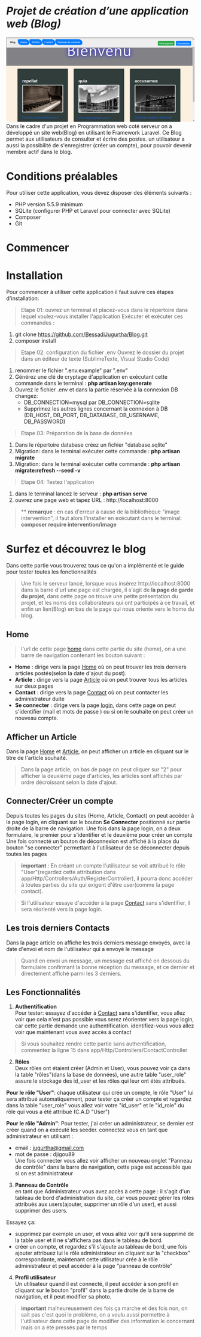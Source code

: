  # ***Projet de création d’une application web (Blog)***
![page_garde](public/img2/page_garde.png)
Dans le cadre d'un projet en Programmation web coté serveur on a développé un site web(Blog) en utilisant le Framework Laravel.
Ce Blog permet aux utilisateurs de consulter et écrire des postes. un utilisateur a aussi la possibilité de s'enregistrer (créer un compte), pour pouvoir devenir membre actif dans le blog.

# Conditions préalables 
Pour utiliser cette application, vous devez disposer des éléments suivants : 
* PHP version 5.5.9 minimum 
* SQLite (configurer PHP et Laravel pour connecter avec SQLite)
* Composer
* Git 

# __Commencer__ 

# __Installation__
Pour commencer à utiliser cette application il faut suivre ces étapes d'installation:
 > Etape 01: ouvrez un terminal et placez-vous dans le répertoire dans lequel voulez-vous installer l'application Exécuter et exécuter ces commandes : 
  1. git clone https://github.com/BessadiJugurtha/Blog.git
  2. composer install 
 > Etape 02: configuration du fichier .env
 Ouvrez le dossier du projet dans un éditeur de texte (SublimeTexte, Visual Studio Code)
  1. renommer le fichier ".env.example" par ".env" 
  2. Générez une clé de cryptage d'application en exécutant cette commande dans le terminal : **php artisan key:generate**
  3. Ouvrez le fichier .env et dans la partie réservée à la connexion DB changez: 
        - DB_CONNECTION=mysql par DB_CONNECTION=sqlite
        - Supprimez les autres lignes concernant la connexion à DB (DB_HOST, DB_PORT, DB_DATABASE, DB_USERNAME, DB_PASSWORD)
 > Etape 03: Préparation de la base de données
  1. Dans le répertoire database créez un fichier "database.sqlite"
  2. Migration: dans le terminal exécuter cette commande : **php artisan migrate**
  3. Migration: dans le terminal exécuter cette commande : **php artisan migrate:refresh --seed -v** 
 > Etape 04: Testez l'application 
  1. dans le terminal lancez le serveur : **php artisan serve**
  2. ouvrez une page web et tapez URL : http://localhost:8000
 >** **remarque** : en cas d'erreur à cause de la bibliothèque "image intervention", il faut alors l'installer en exécutant dans le terminal: **composer require intervention/image** 

 # __Surfez et découvrez le blog__
 
 Dans cette partie vous trouverez tous ce qu'on a implémenté et le guide pour tester toutes les fonctionnalités

 > Une fois le serveur lancé, lorsque vous insérez http://localhost:8000 dans la barre d'url une page est chargée, il s'agit de **la page de garde du projet**, dans cette page on trouve une petite présentation du  projet, et les noms des collaborateurs qui ont participés à ce travail, et enfin un lien(Blog) en bas de la page qui nous oriente vers le home du blog.

 ## Home 
 > l'url de cette page [home](http://localhost:8000/home)
 dans cette partie du site (home), on a une barre de navigation contenant les bouton suivant : 
 * **Home** : dirige vers la page [Home](http://localhost:8000/home) où on peut trouver les trois derniers articles postés(selon la date d'ajout du post).
 * **Article** : dirige vers la page [Article](http://localhost:8000/article) où on peut trouver tous les articles sur deux pages  
 * **Contact** : dirige vers la page [Contact](http://localhost:8000/contact) où on peut contacter les administrateur duite
 * **Se connecter** : dirige vers la page [login](http://localhost:8000/login), dans cette page on peut s'identifier (mail et mots de passe ) ou si on le souhaite on peut créer un nouveau compte.

 ## Afficher un Article
 Dans la page [Home](http://localhost:8000/home) et [Article](http://localhost:8000/article), on peut afficher un article en cliquant sur le titre de l'article souhaité.

 > Dans la page article, on bas de page on peut cliquer sur "2" pour afficher la deuxième page d'articles, les articles sont affichés par ordre décroissant selon la date d'ajout.

 ## Connecter/Créer un compte
Depuis toutes les pages du sites (Home, Article, Contact) on peut accéder à la page login, en cliquant sur le bouton **Se Connecter** positionné sur partie droite de la barre de navigation.
Une fois dans la page login, on a deux formulaire, le premier pour s'identifier et le deuxième pour créer un compte 
Une fois connecté un bouton de déconnexion est affiché à la place du bouton "se connecter" permettant à l'utilisateur de se déconnecter depuis toutes les pages 

> **important** : En créant un compte l'utilisateur se voit attribué le rôle "User"(regardez cette attribution dans app/Http/Controllers/Auth/RegisterController), il pourra donc accéder à toutes parties du site qui exigent d'être user(comme la page contact). 

> Si l'utilisateur essaye d'accéder à la page [Contact](http://localhost:8000/contact) sans s'identifier, il sera réorienté vers la page login.

 ## Les trois derniers Contacts
 
 Dans la page article on affiche les trois derniers message envoyés, avec la date d'envoi et nom de l'utilisateur qui a envoyé le message

 >Quand en envoi un message, un message est affiché en dessous du formulaire confirmant la bonne réception du message, et ce dernier et directement affiché parmi les 3 derniers.

 ## Les Fonctionnalités 
 1. **Authentification**     
 Pour tester: essayez d'accéder à [Contact](http://localhost:8000/contact) sans s'identifier, vous allez voir que cela n'est pas possible vous serez réorienter vers la page login, car cette partie demande une authentification. identifiez-vous vous allez voir que maintenant vous avez accès à contact

 > Si vous souhaitez rendre cette partie sans authentification, commentez la ligne 15 dans app/Http/Controllers/ContactController 

 2. **Rôles**    
Deux rôles ont étaient créer (Admin et User), vous pouvez voir ça dans la table "rôles"(dans la base de données), une autre table "user_role" assure le stockage des id_user et les rôles qui leur ont étés attribués.

**Pour le rôle "User"**: chaque utilisateur qui crée un compte, le rôle "User" lui sera attribué automatiquement, pour tester ça créer un compte et regardez dans la table "user_role" vous allez voir votre "id_user" et le "id_role" du rôle qui vous a été attribué (C.A.D "User")

**Pour le rôle "Admin"**: Pour tester, j'ai créer un administrateur, se dernier est créer quand on a exécuté les seeder.
connectez vous en tant que administrateur en utilisant : 
 - email : jugurtha@gmail.com      
 - mot de passe : djigou89     
Une fois connecter vous allez voir afficher un nouveau onglet "Panneau de contrôle" dans la barre de navigation, cette page est accessible que si on est administrateur

 3. **Panneau de Contrôle**   
 en tant que Administrateur vous avez accès à cette page : il s'agit d'un tableau de bord d'administration du site, car vous pouvez gérer les rôles attribués aux users(ajouter, supprimer un rôle d'un user), et aussi supprimer  des users.

 Essayez ça: 
 - supprimez par exemple un user, et vous allez voir qu'il sera supprimé de la table user et il ne s'affichera pas dans le tableau de bord.
 - créer un compte, et regardez s'il s'ajoute au tableau de bord, une fois ajouter attribuez lui le rôle administrateur en cliquant sur la "checkbox" correspondante, maintenant cette utilisateur crée à le rôle administrateur et peut accéder à la page "panneau de contrôle"

 4. **Profil utilisateur**  
  Un utilisateur quand il est connecté, il peut accéder à son profil en cliquant sur le bouton "profil" dans la partie droite de la barre de navigation, et il peut modifier sa photo.
  
  > **important** malheureusement des fois ça marche et des fois non, on sait pas c'est quoi le problème, on a voulu aussi permettre à l'utilisateur dans cette page de modifier des information le concernant mais on a été pressés par le temps



 


